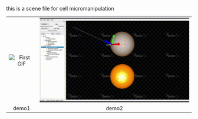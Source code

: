 this is a scene file for cell micromanipulation
<table align=center>

  <tr align=center>
    <td>
      <img src="1.gif" alt="First GIF" style="width: 100%;"/>
    </td>
    <td>
      <img src="2.gif" alt="3 GIF" style="width: 100%;"/>
    </td>
  </tr>


  <tr align=center>
    <td>
      demo1
    </td>
    <td>
      demo2
    </td>
  </tr>

</table>
